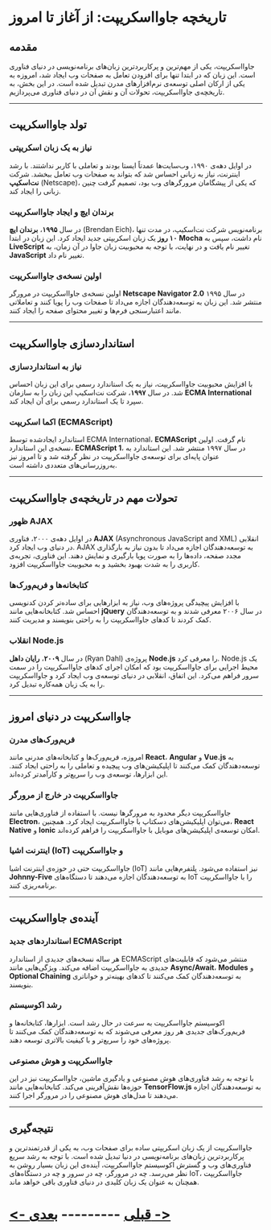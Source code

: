 # تاریخچه جاوااسکریپت: از آغاز تا امروز

## مقدمه
جاوااسکریپت، یکی از مهم‌ترین و پرکاربردترین زبان‌های برنامه‌نویسی در دنیای فناوری است. این زبان که در ابتدا تنها برای افزودن تعامل به صفحات وب ایجاد شد، امروزه به یکی از ارکان اصلی توسعه‌ی نرم‌افزارهای مدرن تبدیل شده است. در این بخش، به تاریخچه‌ی جاوااسکریپت، تحولات آن و نقش آن در دنیای فناوری می‌پردازیم.

---

## تولد جاوااسکریپت

### نیاز به یک زبان اسکریپتی
در اوایل دهه‌ی ۱۹۹۰، وب‌سایت‌ها عمدتاً ایستا بودند و تعاملی با کاربر نداشتند. با رشد اینترنت، نیاز به زبانی احساس شد که بتواند به صفحات وب تعامل ببخشد. شرکت **نت‌اسکیپ** (Netscape)، که یکی از پیشگامان مرورگرهای وب بود، تصمیم گرفت چنین زبانی را ایجاد کند.

### برندان ایچ و ایجاد جاوااسکریپت
در سال **۱۹۹۵**، **برندان ایچ** (Brendan Eich)، برنامه‌نویس شرکت نت‌اسکیپ، در مدت تنها **۱۰ روز** یک زبان اسکریپتی جدید ایجاد کرد. این زبان در ابتدا **Mocha** نام داشت، سپس به **LiveScript** تغییر نام یافت و در نهایت، با توجه به محبوبیت زبان جاوا در آن زمان، به **JavaScript** تغییر نام داد.

### اولین نسخه‌ی جاوااسکریپت
اولین نسخه‌ی جاوااسکریپت در مرورگر **Netscape Navigator 2.0** در سال ۱۹۹۵ منتشر شد. این زبان به توسعه‌دهندگان اجازه می‌داد تا صفحات وب را پویا کنند و تعاملاتی مانند اعتبارسنجی فرم‌ها و تغییر محتوای صفحه را ایجاد کنند.

---

## استانداردسازی جاوااسکریپت

### نیاز به استانداردسازی
با افزایش محبوبیت جاوااسکریپت، نیاز به یک استاندارد رسمی برای این زبان احساس شد. در سال **۱۹۹۷**، شرکت نت‌اسکیپ این زبان را به سازمان **ECMA International** سپرد تا یک استاندارد رسمی برای آن ایجاد کند.

### اکما اسکریپت (ECMAScript) 
استاندارد ایجاد‌شده توسط ECMA International، **ECMAScript** نام گرفت. اولین نسخه‌ی این استاندارد، **ECMAScript 1**، در سال ۱۹۹۷ منتشر شد. این استاندارد به عنوان پایه‌ای برای توسعه‌ی جاوااسکریپت در نظر گرفته شد و تا امروز نیز به‌روزرسانی‌های متعددی داشته است.

---

## تحولات مهم در تاریخچه‌ی جاوااسکریپت

### ظهور AJAX
در اوایل دهه‌ی ۲۰۰۰، فناوری **AJAX** (Asynchronous JavaScript and XML) انقلابی در دنیای وب ایجاد کرد. AJAX به توسعه‌دهندگان اجازه می‌داد تا بدون نیاز به بارگذاری مجدد صفحه، داده‌ها را به صورت پویا بارگیری و نمایش دهند. این فناوری، تجربه‌ی کاربری را به شدت بهبود بخشید و به محبوبیت جاوااسکریپت افزود.

### کتابخانه‌ها و فریم‌ورک‌ها
با افزایش پیچیدگی پروژه‌های وب، نیاز به ابزارهایی برای ساده‌تر کردن کدنویسی احساس شد. کتابخانه‌هایی مانند **jQuery** در سال ۲۰۰۶ معرفی شدند و به توسعه‌دهندگان کمک کردند تا کدهای جاوااسکریپت را به راحتی بنویسند و مدیریت کنند.

### انقلاب Node.js
در سال **۲۰۰۹**، **رایان داهل** (Ryan Dahl) پروژه‌ی **Node.js** را معرفی کرد. Node.js یک محیط اجرایی برای جاوااسکریپت بود که امکان اجرای کدهای جاوااسکریپت را در سمت سرور فراهم می‌کرد. این اتفاق، انقلابی در دنیای توسعه‌ی وب ایجاد کرد و جاوااسکریپت را به یک زبان همه‌کاره تبدیل کرد.

---

## جاوااسکریپت در دنیای امروز

### فریم‌ورک‌های مدرن
امروزه، فریم‌ورک‌ها و کتابخانه‌های مدرنی مانند **React**، **Angular** و **Vue.js** به توسعه‌دهندگان کمک می‌کنند تا اپلیکیشن‌های وب پیچیده و تعاملی را به راحتی ایجاد کنند. این ابزارها، توسعه‌ی وب را سریع‌تر و کارآمدتر کرده‌اند.

### جاوااسکریپت در خارج از مرورگر
جاوااسکریپت دیگر محدود به مرورگرها نیست. با استفاده از فناوری‌هایی مانند **Electron**، می‌توان اپلیکیشن‌های دسکتاپ با جاوااسکریپت ایجاد کرد. همچنین، **React Native** و **Ionic** امکان توسعه‌ی اپلیکیشن‌های موبایل با جاوااسکریپت را فراهم کرده‌اند.

### اینترنت اشیا (IoT) و جاوااسکریپت
جاوااسکریپت حتی در حوزه‌ی اینترنت اشیا (IoT) نیز استفاده می‌شود. پلتفرم‌هایی مانند **Johnny-Five** به توسعه‌دهندگان اجازه می‌دهند تا دستگاه‌های IoT را با جاوااسکریپت برنامه‌ریزی کنند.

---

## آینده‌ی جاوااسکریپت

### استانداردهای جدید ECMAScript
هر ساله نسخه‌های جدیدی از استاندارد ECMAScript منتشر می‌شود که قابلیت‌های جدیدی به جاوااسکریپت اضافه می‌کند. ویژگی‌هایی مانند **Async/Await**، **Modules** و **Optional Chaining** به توسعه‌دهندگان کمک می‌کنند تا کدهای بهینه‌تر و خوانا‌تری بنویسند.

### رشد اکوسیستم
اکوسیستم جاوااسکریپت به سرعت در حال رشد است. ابزارها، کتابخانه‌ها و فریم‌ورک‌های جدیدی هر روز معرفی می‌شوند که به توسعه‌دهندگان کمک می‌کنند تا پروژه‌های خود را سریع‌تر و با کیفیت بالاتری توسعه دهند.

### جاوااسکریپت و هوش مصنوعی
با توجه به رشد فناوری‌های هوش مصنوعی و یادگیری ماشین، جاوااسکریپت نیز در این حوزه‌ها نقش‌آفرینی می‌کند. کتابخانه‌هایی مانند **TensorFlow.js** به توسعه‌دهندگان اجازه می‌دهند تا مدل‌های هوش مصنوعی را در مرورگر اجرا کنند.

---

## نتیجه‌گیری
جاوااسکریپت از یک زبان اسکریپتی ساده برای صفحات وب، به یکی از قدرتمندترین و پرکاربردترین زبان‌های برنامه‌نویسی در دنیا تبدیل شده است. با توجه به رشد سریع فناوری‌های وب و گسترش اکوسیستم جاوااسکریپت، آینده‌ی این زبان بسیار روشن به نظر می‌رسد. چه در مرورگر، چه در سرور و چه در دستگاه‌های IoT، جاوااسکریپت همچنان به عنوان یک زبان کلیدی در دنیای فناوری باقی خواهد ماند.

# [<- قبلی](00.md) --------- [بعدی ->](02.md)